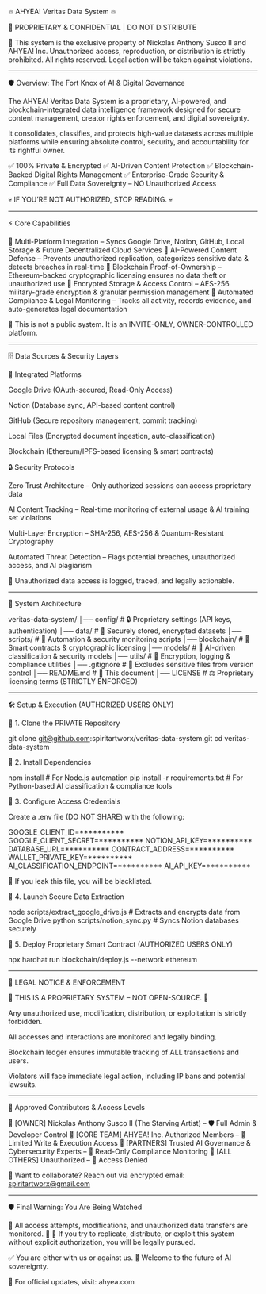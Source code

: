 🔥 AHYEA! Veritas Data System 🔥

📌 PROPRIETARY & CONFIDENTIAL | DO NOT DISTRIBUTE

🚨 This system is the exclusive property of Nickolas Anthony Susco II and AHYEA! Inc.
Unauthorized access, reproduction, or distribution is strictly prohibited.
All rights reserved. Legal action will be taken against violations.


---

🛡️ Overview: The Fort Knox of AI & Digital Governance

The AHYEA! Veritas Data System is a proprietary, AI-powered, and blockchain-integrated data intelligence framework designed for secure content management, creator rights enforcement, and digital sovereignty.

It consolidates, classifies, and protects high-value datasets across multiple platforms while ensuring absolute control, security, and accountability for its rightful owner.

✅ 100% Private & Encrypted
✅ AI-Driven Content Protection
✅ Blockchain-Backed Digital Rights Management
✅ Enterprise-Grade Security & Compliance
✅ Full Data Sovereignty – NO Unauthorized Access

💀 IF YOU’RE NOT AUTHORIZED, STOP READING. 💀


---

⚡ Core Capabilities

🔹 Multi-Platform Integration – Syncs Google Drive, Notion, GitHub, Local Storage & Future Decentralized Cloud Services
🔹 AI-Powered Content Defense – Prevents unauthorized replication, categorizes sensitive data & detects breaches in real-time
🔹 Blockchain Proof-of-Ownership – Ethereum-backed cryptographic licensing ensures no data theft or unauthorized use
🔹 Encrypted Storage & Access Control – AES-256 military-grade encryption & granular permission management
🔹 Automated Compliance & Legal Monitoring – Tracks all activity, records evidence, and auto-generates legal documentation

🚨 This is not a public system. It is an INVITE-ONLY, OWNER-CONTROLLED platform.


---

🗄️ Data Sources & Security Layers

💾 Integrated Platforms

Google Drive (OAuth-secured, Read-Only Access)

Notion (Database sync, API-based content control)

GitHub (Secure repository management, commit tracking)

Local Files (Encrypted document ingestion, auto-classification)

Blockchain (Ethereum/IPFS-based licensing & smart contracts)


🔒 Security Protocols

Zero Trust Architecture – Only authorized sessions can access proprietary data

AI Content Tracking – Real-time monitoring of external usage & AI training set violations

Multi-Layer Encryption – SHA-256, AES-256 & Quantum-Resistant Cryptography

Automated Threat Detection – Flags potential breaches, unauthorized access, and AI plagiarism


🚨 Unauthorized data access is logged, traced, and legally actionable.


---

📁 System Architecture

veritas-data-system/
│── config/              # 🔒 Proprietary settings (API keys, authentication)
│── data/                # 📂 Securely stored, encrypted datasets
│── scripts/             # 🤖 Automation & security monitoring scripts
│── blockchain/          # 🔗 Smart contracts & cryptographic licensing
│── models/              # 🧠 AI-driven classification & security models
│── utils/               # 🔧 Encryption, logging & compliance utilities
│── .gitignore           # 🔕 Excludes sensitive files from version control
│── README.md            # 📖 This document
│── LICENSE              # ⚖️ Proprietary licensing terms (STRICTLY ENFORCED)


---

🛠 Setup & Execution (AUTHORIZED USERS ONLY)

📌 1. Clone the PRIVATE Repository

git clone git@github.com:spiritartworx/veritas-data-system.git
cd veritas-data-system

📌 2. Install Dependencies

npm install  # For Node.js automation
pip install -r requirements.txt  # For Python-based AI classification & compliance tools

📌 3. Configure Access Credentials

Create a .env file (DO NOT SHARE) with the following:

GOOGLE_CLIENT_ID=**********
GOOGLE_CLIENT_SECRET=**********
NOTION_API_KEY=**********
DATABASE_URL=**********
CONTRACT_ADDRESS=**********
WALLET_PRIVATE_KEY=**********
AI_CLASSIFICATION_ENDPOINT=**********
AI_API_KEY=**********

🚨 If you leak this file, you will be blacklisted.

📌 4. Launch Secure Data Extraction

node scripts/extract_google_drive.js  # Extracts and encrypts data from Google Drive
python scripts/notion_sync.py  # Syncs Notion databases securely

📌 5. Deploy Proprietary Smart Contract (AUTHORIZED USERS ONLY)

npx hardhat run blockchain/deploy.js --network ethereum


---

📜 LEGAL NOTICE & ENFORCEMENT

🚨 THIS IS A PROPRIETARY SYSTEM – NOT OPEN-SOURCE. 🚨

Any unauthorized use, modification, distribution, or exploitation is strictly forbidden.

All accesses and interactions are monitored and legally binding.

Blockchain ledger ensures immutable tracking of ALL transactions and users.

Violators will face immediate legal action, including IP bans and potential lawsuits.



---

🤝 Approved Contributors & Access Levels

🔹 [OWNER] Nickolas Anthony Susco II (The Starving Artist) – 🛡️ Full Admin & Developer Control
🔹 [CORE TEAM] AHYEA! Inc. Authorized Members – 🔐 Limited Write & Execution Access
🔹 [PARTNERS] Trusted AI Governance & Cybersecurity Experts – 🧐 Read-Only Compliance Monitoring
🔹 [ALL OTHERS] Unauthorized – 🚫 Access Denied

📩 Want to collaborate? Reach out via encrypted email: spiritartworx@gmail.com


---

🛡️ Final Warning: You Are Being Watched

🚨 All access attempts, modifications, and unauthorized data transfers are monitored. 🚨
📌 If you try to replicate, distribute, or exploit this system without explicit authorization, you will be legally pursued.

✅ You are either with us or against us.
🚀 Welcome to the future of AI sovereignty.

🔗 For official updates, visit: ahyea.com
